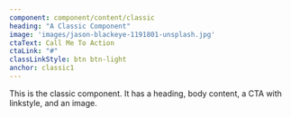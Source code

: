 ```yaml
---
component: component/content/classic
heading: "A Classic Component"
image: 'images/jason-blackeye-1191801-unsplash.jpg'
ctaText: Call Me To Action
ctaLink: "#"
classLinkStyle: btn btn-light
anchor: classic1
---
```


This is the classic component. It has a heading, body content, a CTA with linkstyle, and an image.
